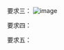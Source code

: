 要求三：
![image](https://github.com/KilopaNye/Stage_First/assets/98875404/0eb76ff7-0a1e-4003-99ed-134b4ceb560a)

要求四：

要求五：
